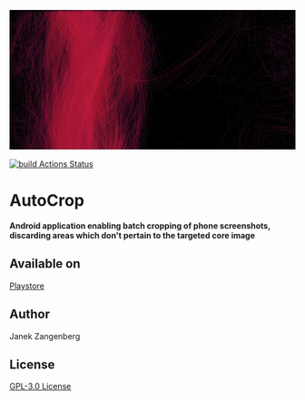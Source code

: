 ![alt text](store-images/grafics/Webp.net-resizeimage.jpg?raw=true)

[![build Actions Status](https://github.com/w2sv/AutoCrop/blob/master/.github/workflows/workflow.yaml/badge.svg)](https://github.com/w2sv/AutoCrop/actions)

# AutoCrop

  __Android application enabling batch cropping of phone screenshots, discarding areas which don't pertain to the targeted core image__

## Available on

[Playstore](https://play.google.com/store/apps/details?id=com.w2sv.autocrop)

## Author
Janek Zangenberg

## License
[GPL-3.0 License](LICENSE)
